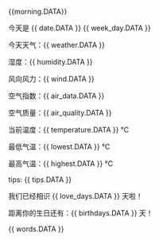 {{morning.DATA}}

今天是 {{ date.DATA }} {{ week_day.DATA }}

今天天气：{{ weather.DATA }}

湿度：{{ humidity.DATA }}

风向风力：{{ wind.DATA }}

空气指数：{{ air_data.DATA }}

空气质量：{{ air_quality.DATA }}

当前温度：{{ temperature.DATA }} ℃

最低气温：{{ lowest.DATA }} ℃

最高气温：{{ highest.DATA }} ℃

tips: {{ tips.DATA }}

我们已经相识 {{ love_days.DATA }} 天啦！

距离你的生日还有：{{ birthdays.DATA }} 天！

{{ words.DATA }}